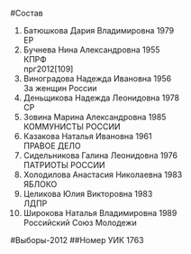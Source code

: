 #Состав
1. Батюшкова Дария Владимировна 1979   
    ЕР
2. Бучнева Нина Александровна 1955   
    КПРФ  
    прг2012[109]
3. Виноградова Надежда Ивановна 1956   
    За женщин России
4. Деньщикова Надежда Леонидовна 1978   
    СР
5. Зовина Марина Александровна 1985   
    КОММУНИСТЫ РОССИИ
6. Казакова Наталья Ивановна 1961   
    ПРАВОЕ ДЕЛО
7. Сидельникова Галина Леонидовна 1976   
    ПАТРИОТЫ РОССИИ
8. Холодилова Анастасия Николаевна 1983   
    ЯБЛОКО
9. Целикова Юлия Викторовна 1983   
    ЛДПР
10. Широкова Наталья Владимировна 1989   
    Российский Союз Молодежи

#Выборы-2012
##Номер УИК
1763